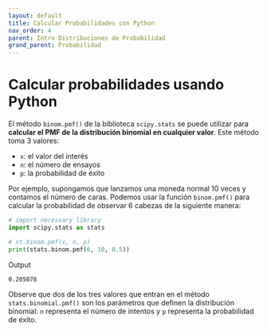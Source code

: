 ```yaml
---
layout: default
title: Calcular Probabilidades con Python
nav_order: 4
parent: Intro Distribuciones de Probabilidad
grand_parent: Probabilidad
---
```


# Calcular probabilidades usando Python

El método `binom.pmf()` de la biblioteca `scipy.stats` se puede utilizar para **calcular el PMF de la distribución binomial en cualquier valor**. Este método toma 3 valores:

- `x`: el valor del interés
- `n`: el número de ensayos
- `p`: la probabilidad de éxito

Por ejemplo, supongamos que lanzamos una moneda normal 10 veces y contamos el número de caras. Podemos usar la función `binom.pmf()` para calcular la probabilidad de observar 6 cabezas de la siguiente manera:

```python
# import necessary library
import scipy.stats as stats

# st.binom.pmf(x, n, p)
print(stats.binom.pmf(6, 10, 0.5))
```
Output
```
0.205078
```

Observe que dos de los tres valores que entran en el método `stats.binomial.pmf()` son los parámetros que definen la distribución binomial: `n` representa el número de intentos y `p` representa la probabilidad de éxito.